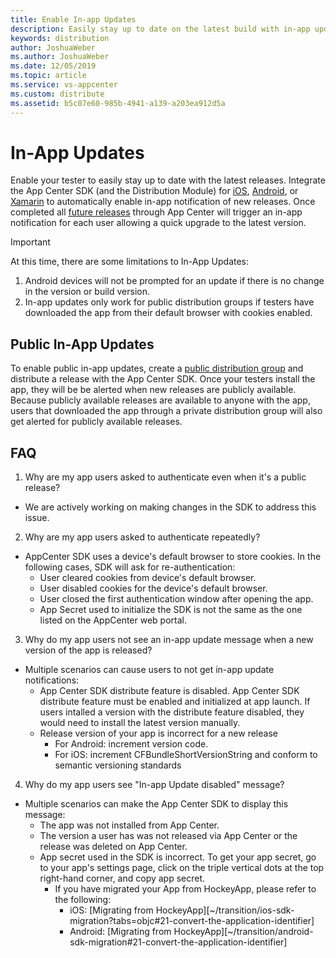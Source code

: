 ```yaml
---
title: Enable In-app Updates
description: Easily stay up to date on the latest build with in-app update notifications.
keywords: distribution
author: JoshuaWeber
ms.author: JoshuaWeber
ms.date: 12/05/2019
ms.topic: article
ms.service: vs-appcenter
ms.custom: distribute
ms.assetid: b5c07e60-985b-4941-a139-a203ea912d5a
---
```


# In-App Updates

Enable your tester to easily stay up to date with the latest releases. Integrate the App Center SDK (and the Distribution Module) for [iOS][ios-sdk], [Android][android-sdk], or [Xamarin][xamarin-sdk] to automatically enable in-app notification of new releases. Once completed all [future releases][uploading] through App Center will trigger an in-app notification for each user allowing a quick upgrade to the latest version.

> [!IMPORTANT]
> At this time, there are some limitations to In-App Updates:
> 1) Android devices will not be prompted for an update if there is no change in the version or build version.
> 2) In-app updates only work for public distribution groups if testers have downloaded the app from their default browser with cookies enabled.

## Public In-App Updates 

To enable public in-app updates, create a [public distribution group][public-dg] and distribute a release with the App Center SDK. Once your testers install the app, they will be be alerted when new releases are publicly available. Because publicly available releases are available to anyone with the app, users that downloaded the app through a private distribution group will also get alerted for publicly available releases. 

## FAQ

1. Why are my app users asked to authenticate even when it's a public release?
  - We are actively working on making changes in the SDK to address this issue.

2. Why are my app users asked to authenticate repeatedly?
  - AppCenter SDK uses a device's default browser to store cookies. In the following cases, SDK will ask for re-authentication: 
    - User cleared cookies from device's default browser.
    - User disabled cookies for the device's default browser.
    - User closed the first authentication window after opening the app.
    - App Secret used to initialize the SDK is not the same as the one listed on the AppCenter web portal.   

3. Why do my app users not see an in-app update message when a new version of the app is released?
- Multiple scenarios can cause users to not get in-app update notifications:
    - App Center SDK distribute feature is disabled. App Center SDK distribute feature must be enabled and initialized at app launch. If users intalled a version with the distribute feature disabled, they would need to install the latest version manually.
    - Release version of your app is incorrect for a new release 
      - For Android: increment version code.
      - For iOS: increment CFBundleShortVersionString and conform to semantic versioning standards

4. Why do my app users see "In-app Update disabled" message?  
- Multiple scenarios can make the App Center SDK to display this message:
  - The app was not installed from App Center. 
  - The version a user has was not released via App Center or the release was deleted on App Center.
  - App secret used in the SDK is incorrect. To get your app secret, go to your app's settings page, click on the triple vertical dots at the top right-hand corner, and copy app secret.
     - If you have migrated your App from HockeyApp, please refer to the following: 
        - iOS: [Migrating from HockeyApp][~/transition/ios-sdk-migration?tabs=objc#21-convert-the-application-identifier]
        - Android: [Migrating from HockeyApp][~/transition/android-sdk-migration#21-convert-the-application-identifier]

[ios-sdk]: ~/sdk/distribute/ios.md
[android-sdk]: ~/sdk/distribute/android.md
[xamarin-sdk]: ~/sdk/distribute/xamarin.md
[uploading]: uploading.md
[public-dg]: groups.md##creating-a-distribution-group
